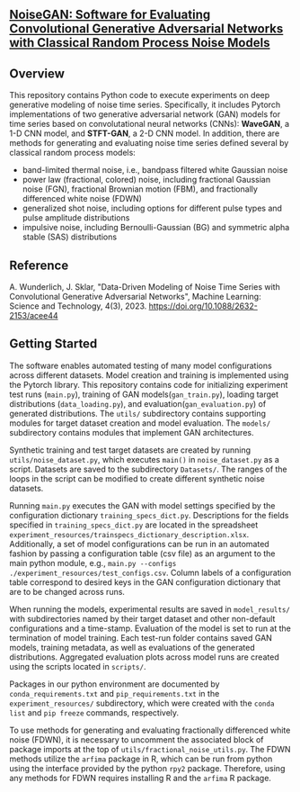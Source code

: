 ## <u>**NoiseGAN: Software for Evaluating Convolutional Generative Adversarial Networks with Classical Random Process Noise Models**</u>

## Overview
This repository contains Python code to execute experiments on deep generative
modeling of noise time series.  Specifically, it includes Pytorch implementations of two generative adversarial network (GAN) models for time series based on convolutational neural networks (CNNs): **WaveGAN**, a 1-D CNN model, and **STFT-GAN**, a 2-D CNN model.  In addition, there are methods for generating and evaluating noise time series defined several by classical random process models:

 - band-limited thermal noise, i.e., bandpass filtered white Gaussian noise
 - power law (fractional, colored) noise, including fractional Gaussian noise (FGN), fractional Brownian motion (FBM), and fractionally differenced white noise (FDWN)
 - generalized shot noise, including options for different pulse types and pulse amplitude distributions
 - impulsive noise, including Bernoulli-Gaussian (BG) and symmetric alpha stable (SAS) distributions

## Reference
A. Wunderlich, J. Sklar, "Data-Driven Modeling of Noise Time Series with Convolutional Generative Adversarial Networks", Machine Learning: Science and Technology, 4(3), 2023. https://doi.org/10.1088/2632-2153/acee44

## Getting Started
The software enables automated testing of many model configurations across
different datasets.  Model creation and training is implemented using the Pytorch
library. This repository contains code for initializing experiment test runs (`main.py`),
training of GAN models(`gan_train.py`), loading target distributions (`data_loading.py`),
and evaluation(`gan_evaluation.py`) of generated distributions. The `utils/` subdirectory contains supporting modules for target dataset creation and model evaluation.  The `models/` subdirectory contains modules that implement GAN architectures.

Synthetic training and test target datasets are created by running
`utils/noise_dataset.py`, which executes `main()` in `noise_dataset.py`
as a script.  Datasets are saved to the subdirectory `Datasets/`. The ranges of the loops in the script can be modified to create different synthetic noise datasets.

Running `main.py` executes the GAN with model settings specified by the configuration dictionary `training_specs_dict.py`.  Descriptions for the fields specified in `training_specs_dict.py` are
located in the spreadsheet `experiment_resources/trainspecs_dictionary_description.xlsx`.
Additionally, a set of model configurations can be run in an automated fashion by passing a
configuration table (csv file) as an argument to the main python module, e.g., `main.py --configs ./experiment_resources/test_configs.csv`.  Column labels of a
configuration table correspond to desired keys in the GAN configuration
dictionary that are to be changed across runs.

When running the models, experimental results are saved in `model_results/`
with subdirectories named by their target dataset and other non-default
configurations and a time-stamp. Evaluation of the model is set to run at the
termination of model training.  Each test-run folder contains saved GAN models,
training metadata, as well as evaluations of the generated distributions.
Aggregated evaluation plots across model runs are created using the scripts located in `scripts/`.

Packages in our python environment are documented by `conda_requirements.txt` and `pip_requirements.txt` in the `experiment_resources/` subdirectory, which were created with the `conda list` and `pip freeze` commands, respectively.  

To use methods for generating and evaluating fractionally differenced white noise (FDWN), it is necessary to uncomment the associated block of package imports at the top of `utils/fractional_noise_utils.py`.  The FDWN methods utilize the `arfima` package in R, which can be run from python using the interface provided by the python `rpy2` package.  Therefore, using any methods for FDWN requires installing R and the `arfima` R package.
